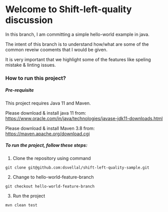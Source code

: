 # Welcome to Shift-left-quality discussion

In this branch, I am committing a simple hello-world example in java.

The intent of this branch is to understand how/what are some of the common reveiw cooments that I would be given.

It is very important that we highlight some of the features like speling mistake & linting issues.

### How to run this project?

##### Pre-requisite
This project requires Java 11 and Maven. 

Please download & install java 11 from: https://www.oracle.com/in/java/technologies/javase-jdk11-downloads.html

Please download & install Maven 3.8 from: https://maven.apache.org/download.cgi


##### To run the project, follow these steps:
1. Clone the repository using command

```
git clone git@github.com:dsvellal/shift-left-quality-sample.git
```
2. Change to hello-world-feature-branch

```
git checkout hello-world-feature-branch
```

3. Run the project

```
mvn clean test
```